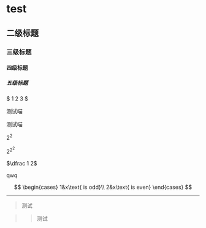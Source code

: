 # test
## 二级标题
### 三级标题
#### 四级标题
##### 五级标题

$ 1 2 3 $

测试喵

测试喵

$2^2$

$2^{2^2}$

$\dfrac 1 2$

$\text{qwq}$

$$
\begin{cases}
1&x\text{ is  odd}\\
2&x\text{ is even}
\end{cases}
$$

---



> 测试

> > 测试

